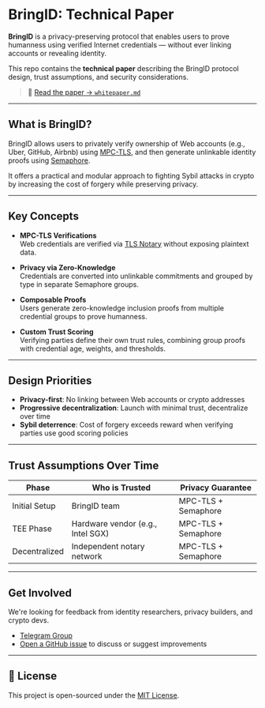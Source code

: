 # BringID: Technical Paper

**BringID** is a privacy-preserving protocol that enables users to prove humanness using verified Internet credentials — without ever linking accounts or revealing identity.

This repo contains the **technical paper** describing the BringID protocol design, trust assumptions, and security considerations.

> 📄 [Read the paper → `whitepaper.md`](./whitepaper.md)

---

## What is BringID?

BringID allows users to privately verify ownership of Web accounts (e.g., Uber, GitHub, Airbnb) using [MPC-TLS](https://github.com/tlsnotary/tlsn), and then generate unlinkable identity proofs using [Semaphore](https://semaphore.pse.dev).

It offers a practical and modular approach to fighting Sybil attacks in crypto by increasing the cost of forgery while preserving privacy.

---

## Key Concepts

- **MPC-TLS Verifications**  
  Web credentials are verified via [TLS Notary](https://github.com/tlsnotary/tlsn) without exposing plaintext data.

- **Privacy via Zero-Knowledge**  
  Credentials are converted into unlinkable commitments and grouped by type in separate Semaphore groups.

- **Composable Proofs**  
  Users generate zero-knowledge inclusion proofs from multiple credential groups to prove humanness.

- **Custom Trust Scoring**  
  Verifying parties define their own trust rules, combining group proofs with credential age, weights, and thresholds.

---

## Design Priorities

- **Privacy-first**: No linking between Web accounts or crypto addresses  
- **Progressive decentralization**: Launch with minimal trust, decentralize over time  
- **Sybil deterrence**: Cost of forgery exceeds reward when verifying parties use good scoring policies

---

## Trust Assumptions Over Time

| Phase             | Who is Trusted                     | Privacy Guarantee         |
|------------------|------------------------------------|---------------------------|
| Initial Setup     | BringID team                       | MPC-TLS + Semaphore      |
| TEE Phase         | Hardware vendor (e.g., Intel SGX)  | MPC-TLS + Semaphore      |
| Decentralized     | Independent notary network         | MPC-TLS + Semaphore      |

---

## Get Involved

We're looking for feedback from identity researchers, privacy builders, and crypto devs.

- [Telegram Group](https://t.me/bringid) 
- [Open a GitHub issue](https://github.com/bringid/whitepaper/issues) to discuss or suggest improvements

---

## 📄 License

This project is open-sourced under the [MIT License](./LICENSE.md).
